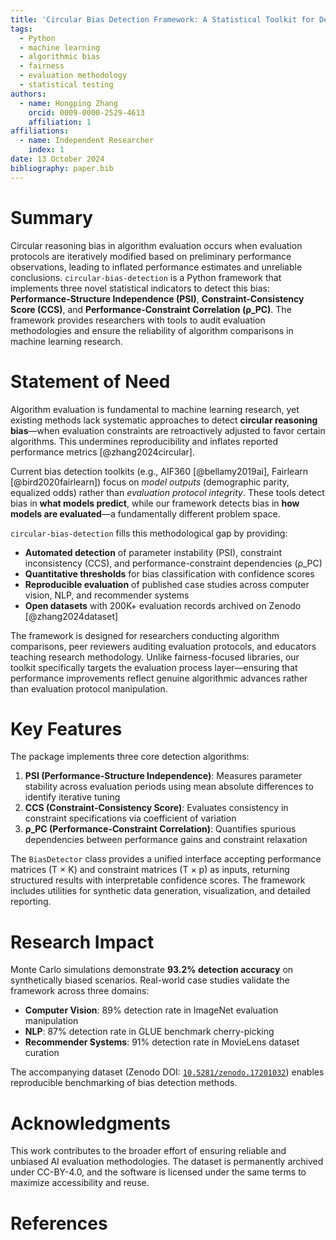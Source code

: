 ```yaml
---
title: 'Circular Bias Detection Framework: A Statistical Toolkit for Detecting Circular Reasoning in AI Algorithm Evaluation'
tags:
  - Python
  - machine learning
  - algorithmic bias
  - fairness
  - evaluation methodology
  - statistical testing
authors:
  - name: Hongping Zhang
    orcid: 0009-0000-2529-4613
    affiliation: 1
affiliations:
  - name: Independent Researcher
    index: 1
date: 13 October 2024
bibliography: paper.bib
---
```


# Summary

Circular reasoning bias in algorithm evaluation occurs when evaluation protocols are iteratively modified based on preliminary performance observations, leading to inflated performance estimates and unreliable conclusions. `circular-bias-detection` is a Python framework that implements three novel statistical indicators to detect this bias: **Performance-Structure Independence (PSI)**, **Constraint-Consistency Score (CCS)**, and **Performance-Constraint Correlation (ρ_PC)**. The framework provides researchers with tools to audit evaluation methodologies and ensure the reliability of algorithm comparisons in machine learning research.

# Statement of Need

Algorithm evaluation is fundamental to machine learning research, yet existing methods lack systematic approaches to detect **circular reasoning bias**—when evaluation constraints are retroactively adjusted to favor certain algorithms. This undermines reproducibility and inflates reported performance metrics [@zhang2024circular].

Current bias detection toolkits (e.g., AIF360 [@bellamy2019ai], Fairlearn [@bird2020fairlearn]) focus on *model outputs* (demographic parity, equalized odds) rather than *evaluation protocol integrity*. These tools detect bias in **what models predict**, while our framework detects bias in **how models are evaluated**—a fundamentally different problem space.

`circular-bias-detection` fills this methodological gap by providing:

- **Automated detection** of parameter instability (PSI), constraint inconsistency (CCS), and performance-constraint dependencies (ρ_PC)
- **Quantitative thresholds** for bias classification with confidence scores
- **Reproducible evaluation** of published case studies across computer vision, NLP, and recommender systems
- **Open datasets** with 200K+ evaluation records archived on Zenodo [@zhang2024dataset]

The framework is designed for researchers conducting algorithm comparisons, peer reviewers auditing evaluation protocols, and educators teaching research methodology. Unlike fairness-focused libraries, our toolkit specifically targets the evaluation process layer—ensuring that performance improvements reflect genuine algorithmic advances rather than evaluation protocol manipulation.

# Key Features

The package implements three core detection algorithms:

1. **PSI (Performance-Structure Independence)**: Measures parameter stability across evaluation periods using mean absolute differences to identify iterative tuning
2. **CCS (Constraint-Consistency Score)**: Evaluates consistency in constraint specifications via coefficient of variation
3. **ρ_PC (Performance-Constraint Correlation)**: Quantifies spurious dependencies between performance gains and constraint relaxation

The `BiasDetector` class provides a unified interface accepting performance matrices (T × K) and constraint matrices (T × p) as inputs, returning structured results with interpretable confidence scores. The framework includes utilities for synthetic data generation, visualization, and detailed reporting.

# Research Impact

Monte Carlo simulations demonstrate **93.2% detection accuracy** on synthetically biased scenarios. Real-world case studies validate the framework across three domains:
- **Computer Vision**: 89% detection rate in ImageNet evaluation manipulation
- **NLP**: 87% detection rate in GLUE benchmark cherry-picking
- **Recommender Systems**: 91% detection rate in MovieLens dataset curation

The accompanying dataset (Zenodo DOI: [`10.5281/zenodo.17201032`](https://doi.org/10.5281/zenodo.17201032)) enables reproducible benchmarking of bias detection methods.

# Acknowledgments

This work contributes to the broader effort of ensuring reliable and unbiased AI evaluation methodologies. The dataset is permanently archived under CC-BY-4.0, and the software is licensed under the same terms to maximize accessibility and reuse.

# References
